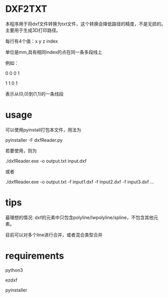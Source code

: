 # DXF2TXT
本程序用于将dxf文件转换为txt文件，这个转换会降低路径的精度，不是无损的。主要用于生成3D打印路径。

每行有4个值：x y z index

单位是mm,具有相同index的点在同一条多段线上

例如：

0 0 0 1

1 1 0 1

表示从(0,0)到(1,1)的一条线段

# usage
可以使用pyinstall打包本文件，用法为 


pyinstaller -F dxfReader.py


若要使用，则为

./dxfReader.exe -o output.txt input.dxf

或者

./dxfReader.exe -o output.txt -f input1.dxf -f input2.dxf -f input3.dxf ...

# tips

最理想的情况:
dxf的元素中只包含polyline/lwpolyline/spline，不包含其他元素。

目前可以对多个line进行合并，或者混合类型合并

# requirements

python3

ezdxf

pyinstaller
